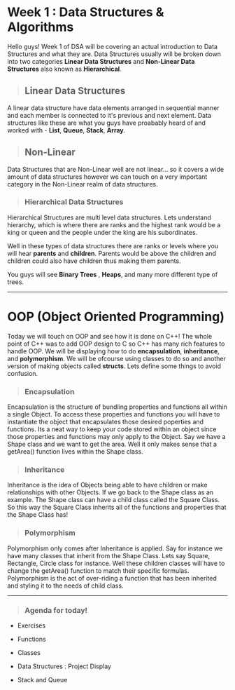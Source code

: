 # Week 1 : Data Structures & Algorithms

Hello guys! Week 1 of DSA will be covering an actual introduction to Data Structures and what they are. Data Structures usually will be broken down into two categories **Linear Data Structures** and **Non-Linear Data Structures** also known as **Hierarchical**.

> ## Linear Data Structures

A linear data structure have data elements arranged in sequential manner and each member is connected to it's previous and next element. Data structures like these are what you guys have proabably heard of and worked with - **List**, **Queue**, **Stack**, **Array**.

> ## Non-Linear

Data Structures that are Non-Linear well are not linear... so it covers a wide amount of data structures however we can touch on a very important category in the Non-Linear realm of data structures.

> ### Hierarchical Data Structures

Hierarchical Structures are multi level data structures. Lets understand hierarchy, which is where there are ranks and the highest rank would be a king or queen and the people under the king are his subordinates.

Well in these types of data structures there are ranks or levels where you will hear **parents** and **children**. Parents would be above the children and children could also have children thus making them parents.

You guys will see **Binary Trees** , **Heaps**, and many more different type of trees.

---

# OOP (Object Oriented Programming)

Today we will touch on OOP and see how it is done on C++! The whole point of C++ was to add OOP design to C so C++ has many rich features to handle OOP. We will be displaying how to do **encapsulation**, **inheritance**, and **polymorphism**. We will be ofcourse using classes to do so and another version of making objects called **structs**. Lets define some things to avoid confusion.

> ### Encapsulation

Encapsulation is the structure of bundling properties and functions all within a single Object. To access these properties and functions you will have to instantiate the object that encapsulates those desired poperties and functions. Its a neat way to keep your code stored within an object since those properties and functions may only apply to the Object. Say we have a Shape class and we want to get the area. Well it only makes sense that a getArea() function lives within the Shape class.

> ### Inheritance

Inheritance is the idea of Objects being able to have children or make relationships with other Objects. If we go back to the Shape class as an example. The Shape class can have a child class called the Square Class. So this way the Square Class inherits all of the functions and properties that the Shape Class has!

> ### Polymorphism

Polymorphism only comes after Inheritance is applied. Say for instance we have many classes that inherit from the Shape Class. Lets say Square, Rectangle, Circle class for instance. Well these children classes will have to change the getArea() function to match their specific formulas. Polymorphism is the act of over-riding a function that has been inherited and styling it to the needs of child class.

---

> ### Agenda for today!

- Exercises

- Functions

- Classes

- Data Structures : Project Display

- Stack and Queue

